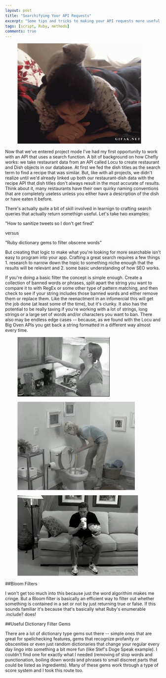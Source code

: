 ```yaml
---
layout: post
title: "Searchifying Your API Requests"
excerpt: "Some tips and tricks to making your API requests more useful when using search keywords"
tags: [script, Ruby, methods]
comments: true
---
```

<figure>
 <img src="/images/cat-reading.gif" alt="kitten reading a book">
</figure>

Now that we've entered project mode I've had my first opportunity to work with an API that uses a search function. A bit of background on how Chefly works: we take restaurant data from an API called Locu to create restaurant and Dish objects in our database. At first we fed the dish titles as the search term to find a recipe that was similar. But, like with all projects, we didn't realize until we'd already linked up both our restaurant-dish data with the recipe API that dish titles don't always result in the most accurate of results. Think about it, many restaurants have their own quirky naming conventions that are completely useless unless you either have a description of the dish or have eaten it before. 

There's actually quite a bit of skill involved in learnign to crafting search queries that actually return somethign useful. Let's take two examples:

"How to sanitize tweets so I don't get fired" 

versus

"Ruby dictionary gems to filter obscene words"

But creating that logic to make what you're looking for more searchable isn't easy to program into your app. Crafting a great search requires a few things 1. research to narrow down the topic to something niche enough that the results will be relevant and 2. some basic understanding of how SEO works.

If you're doing a basic filter the concept is simple enough. Create a collection of banned words or phrases, split apart the string you want to compare it to with RegEx or some other type of pattern matching, and then check to see if your string includes those banned words and either remove them or replace them. Like the reenactment in an infomercial this will get the job done (at least some of the time), but it's clunky. It also has the potential to be really taxing if you're working with a lot of strings, long strings or a large set of words and/or characters you want to ban. There also may be endless edge cases -- because, as we found with the Locu and Big Oven APIs you get back a string formatted in a different way almost every time. 

<figure>
 <img src="/images/struggle.gif" alt="infomercial struggle">
</figure>
<figure>
 <img src="/images/struggle-2.gif" alt="infomercial struggle">
</figure>
<figure>
 <img src="/images/struggle-3.gif" alt="infomercial struggle">
</figure>

##Bloom Filters

I won't get too much into this because just the word algorithim makes me cringe. But a Bloom filter is basically an efficient way to filter out whether something is contained in a set or not by just returning true or false. If this sounds familiar it's because that's basically what Ruby's enumerable .include? does! 

##Useful Dictionary Filter Gems

There are a lot of dictionary type gems out there -- simple ones that are great for spellchecking features, gems that recognize profanity or obscenities or even just random dictionaries that change your regular every day lingo into something a bit more fun (like Stef's Doge Speak example). I couldn't find one for exactly what I needed (removing of stop words and punctionation, boiling down words and phrases to small discreet parts that could be listed as ingredients). Many of these gems work through a type of score system and I took this route too. 


